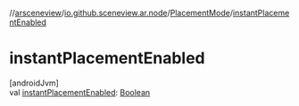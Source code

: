//[arsceneview](../../../index.md)/[io.github.sceneview.ar.node](../index.md)/[PlacementMode](index.md)/[instantPlacementEnabled](instant-placement-enabled.md)

# instantPlacementEnabled

[androidJvm]\
val [instantPlacementEnabled](instant-placement-enabled.md): [Boolean](https://kotlinlang.org/api/latest/jvm/stdlib/kotlin/-boolean/index.html)
